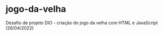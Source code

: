 # jogo-da-velha
Desafio de projeto DIO - criação do jogo da velha com HTML e JavaScript (26/04/2022)
